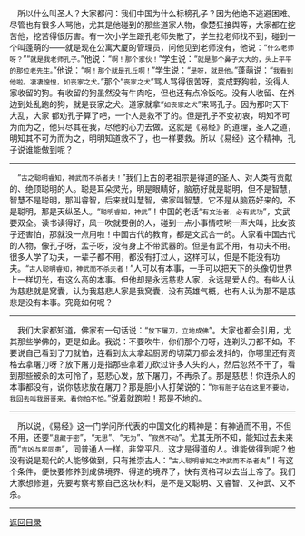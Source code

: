 &emsp;所以什么叫圣人？大家都问：我们中国为什么标榜孔子？因为他绝不逃避困难。尽管也有很多人骂他，尤其是他碰到的那些道家人物，像楚狂接舆等，大家都在挖苦他，挖苦得很厉害。有一次小学生跟孔老师失散了，学生找老师找不到，碰到一个叫蓬萌的——就是现在公寓大厦的管理员，问他见到老师没有，他说：“``什么老师呀？``”“``就是我老师孔子。``”他说：“``啊！那个家伙！``”学生说：“``就是那个鼻子大大的，头上平平的那位老先生。``”他说：“``啊！那个就是孔丘啊！``”学生说：“``是呀，就是他。``”蓬萌说：“``我看到他啦。凄凄惶惶，如丧家之犬。``”那个“``丧家之犬``”骂人骂得很苦呀，变成野狗啦，没得人家收留的狗。有收留的狗虽然没有牛肉吃，但也还有点冷饭吃。没有人收留、在外边到处乱跑的狗，就是丧家之犬。道家就拿“``如丧家之犬``”来骂孔子。因为那时天下大乱，大家 都劝孔子算了吧，一个人是救不了的。但是孔子不变初衷，明知不可为而为之，他只尽其在我，尽他的心力去做。这就是《易经》的道理，圣人之道，明知其不可为而为之，明明知道救不了，也一样要救。所以《易经》这个精神，孔子说谁能做到呢？
___
&emsp;“``古之聪明睿知，神武而不杀者夫！``”我们上古的老祖宗是得道的圣人、对人类有贡献的、绝顶聪明的人。聪是耳朵灵光，明是眼睛好，脑筋好就是聪明，但不是智慧，智慧不是聪明，那叫睿智，后来就叫慧智，佛家叫智慧。它不是从脑筋好来的，不是聪明，那是天纵圣人。“``聪明睿知，神武``”！中国的老话“``有文治者，必有武功``”，文武要双全。读书读得好，风一吹就要倒的人，碰到一点小事情哎哟一声大叫，比女孩子还害怕，那就没一点用啦！中国古代的教育，都是文武合一的。大家看中国古代的人物，像孔子呀，孟子呀，没有身上不带武器的。但是有武不用，有功夫不用。很多人学了功夫，一辈子都不用，都没有打过人，这样可以，但是不能没有功夫。“``古人聪明睿知，神武而不杀夫者！``”人可以有本事，一手可以把天下的头像切世界上一样切光，有这么高的本事。但他却是永远慈悲人家，永远是爱人的。有些人认为慈悲就是窝囊，认为我慈悲人家是我窝囊，没有英雄气概，也有人认为那不是慈悲是没有本事。究竟如何呢？
___
&emsp;我们大家都知道，佛家有一句话说：“``放下屠刀，立地成佛``”。大家也都会引用，尤其那些学佛的，更是如此。我说：不要吹牛，你们那个刀呀，连剃头刀都不如，不要说自己看到了刀就怕，连看到太太拿起厨房的切菜刀都会发抖的，你哪里还有资格去拿屠刀呀？放下屠刀是指那些拿着刀砍过许多人头的人，然后忽然不干了，看到那些被杀的太可怜了，慈悲心发，放下屠刀，不再杀了。那是慈悲！你连杀人的本事都没有，说你慈悲放在屠刀？那是胆小人打架说的：“``你有胆子站在这里不要动，我回去叫我哥哥来，看你怕不怕。``”说着就跑啦！那是不地的。
___
&emsp;所以说，《易经》这一门学问所代表的中国文化的精神是：有神通而不用，不但不用，还要“``退藏于密``”，“``无思``”、“``无为``”、“``寂然不动``”。尤其无所不知，能知过去未来而“``吉凶与民同患``”，同普通人一样，非常平凡，这才是得道的人。谁能做得到呢？他没有说是现代的人能够做到，只有推崇古人：“``古人聪明睿知之神武而不杀者夫``”！有这个条件，便快要修养到成佛境界、得道的境界了，快有资格可以去当上帝了。我们大家想修道，先要考察考察自己这块材料，是不是又聪明、又睿智、又神武、又不杀。
___
[返回目录](../../master/README.md#目录)